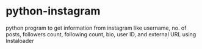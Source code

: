 # python-instagram
python program to get information from instagram  like username, no. of posts, followers count, following count, bio, user ID, and external URL using Instaloader 
